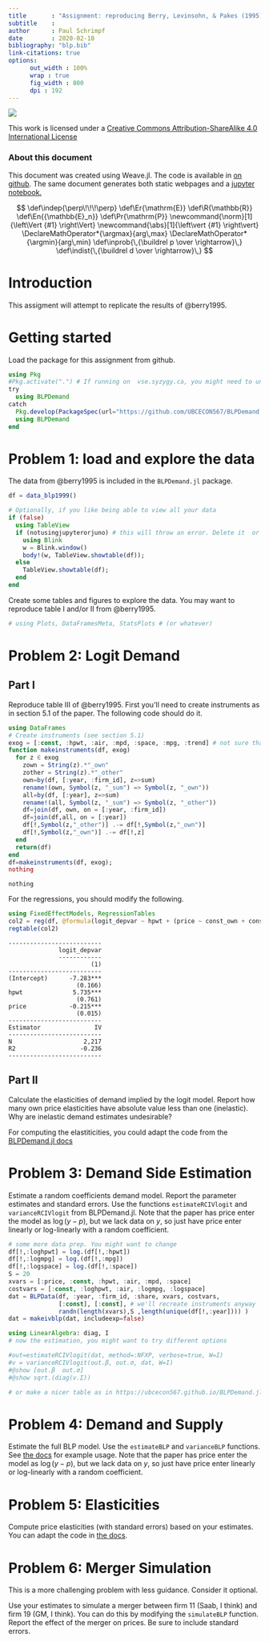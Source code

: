 ```yaml
---
title       : "Assignment: reproducing Berry, Levinsohn, & Pakes (1995)"
subtitle    : 
author      : Paul Schrimpf
date        : 2020-02-10
bibliography: "blp.bib"
link-citations: true
options:
      out_width : 100%
      wrap : true
      fig_width : 800
      dpi : 192
---
```


[![](https://i.creativecommons.org/l/by-sa/4.0/88x31.png)](http://creativecommons.org/licenses/by-sa/4.0/)

This work is licensed under a [Creative Commons Attribution-ShareAlike
4.0 International
License](http://creativecommons.org/licenses/by-sa/4.0/) 

### About this document

This document was created using Weave.jl. The code is available in
[on github](https://github.com/ECON567/Dialysis). The same
document generates both static webpages and a [jupyter
notebook.](dialysis.ipynb)

$$
\def\indep{\perp\!\!\!\perp}
\def\Er{\mathrm{E}}
\def\R{\mathbb{R}}
\def\En{{\mathbb{E}_n}}
\def\Pr{\mathrm{P}}
\newcommand{\norm}[1]{\left\Vert {#1} \right\Vert}
\newcommand{\abs}[1]{\left\vert {#1} \right\vert}
\DeclareMathOperator*{\argmax}{arg\,max}
\DeclareMathOperator*{\argmin}{arg\,min}
\def\inprob{\,{\buildrel p \over \rightarrow}\,} 
\def\indist{\,{\buildrel d \over \rightarrow}\,} 
$$

# Introduction

This assigment will attempt to replicate the results of @berry1995.

# Getting started

Load the package for this assignment from github. 


````julia
using Pkg
#Pkg.activate(".") # If running on  vse.syzygy.ca, you might need to uncomment this command
try
  using BLPDemand
catch
  Pkg.develop(PackageSpec(url="https://github.com/UBCECON567/BLPDemand.jl"))
  using BLPDemand
end
````





# Problem 1: load and explore the data

The data from @berry1995 is included in the `BLPDemand.jl`
package.
````julia
df = data_blp1999()

# Optionally, if you like being able to view all your data
if (false)
  using TableView
  if (notusingjupyterorjuno) # this will throw an error. Delete it  or the else branch 
    using Blink
    w = Blink.window()
    body!(w, TableView.showtable(df));
  else 
    TableView.showtable(df);
  end
end
````





Create some tables and figures to explore the data. You may want to
reproduce table I and/or II from @berry1995.

````julia
# using Plots, DataFramesMeta, StatsPlots # (or whatever)
````





# Problem 2: Logit Demand

## Part I
Reproduce table III of @berry1995. First you'll need to create
instruments as in section 5.1 of the paper. The following code should
do it.

````julia
using DataFrames
# Create instruments (see section 5.1)
exog = [:const, :hpwt, :air, :mpd, :space, :mpg, :trend] # not sure that this is correct set of variables
function makeinstruments(df, exog)
  for z ∈ exog
    zown = String(z).*"_own"
    zother = String(z).*"_other"
    own=by(df, [:year, :firm_id], z=>sum)
    rename!(own, Symbol(z, "_sum") => Symbol(z, "_own"))
    all=by(df, [:year], z=>sum)
    rename!(all, Symbol(z, "_sum") => Symbol(z, "_other"))
    df=join(df, own, on = [:year, :firm_id])
    df=join(df,all, on = [:year])
    df[!,Symbol(z,"_other")] .-= df[!,Symbol(z,"_own")]
    df[!,Symbol(z,"_own")] .-= df[!,z]
  end
  return(df)
end
df=makeinstruments(df, exog);
nothing
````


````
nothing
````





For the regressions, you should modify the following.

````julia
using FixedEffectModels, RegressionTables
col2 = reg(df, @formula(logit_depvar ~ hpwt + (price ~ const_own + const_other + hpwt_own + hpwt_other)))
regtable(col2)
````


````
--------------------------
              logit_depvar
              ------------
                       (1)
--------------------------
(Intercept)      -7.283***
                   (0.166)
hpwt              5.735***
                   (0.761)
price            -0.215***
                   (0.015)
--------------------------
Estimator               IV
--------------------------
N                    2,217
R2                  -0.236
--------------------------
````





## Part II
Calculate the elasticities of demand implied by the logit
model. Report how many own price elasticities have absolute value less
than one (inelastic). Why are inelastic demand estimates undesirable?

For computing the elastiticities, you could adapt the code from the
[BLPDemand.jl
docs](https://ubcecon567.github.io/BLPDemand.jl/dev/simulation/#Calculating-Elasticities-1)



# Problem 3: Demand Side Estimation

Estimate a random coefficients demand model. Report the parameter
estimates and standard errors. Use the functions `estimateRCIVlogit`
and `varianceRCIVlogit` from BLPDemand.jl. Note that the paper has
price enter the model as $\log(y-p)$, but we lack data on $y$, so just
have price enter linearly or log-linearly with a random coefficient.


````julia
# some more data prep. You might want to change
df[!,:loghpwt] = log.(df[!,:hpwt])
df[!,:logmpg] = log.(df[!,:mpg])
df[!,:logspace] = log.(df[!,:space])
S = 20
xvars = [:price, :const, :hpwt, :air, :mpd, :space]
costvars = [:const, :loghpwt, :air, :logmpg, :logspace]
dat = BLPData(df, :year, :firm_id, :share, xvars, costvars,
              [:const], [:const], # we'll recreate instruments anyway
              randn(length(xvars),S ,length(unique(df[!,:year]))) )
dat = makeivblp(dat, includeexp=false)

using LinearAlgebra: diag, I
# now the estimation, you might want to try different options

#out=estimateRCIVlogit(dat, method=:NFXP, verbose=true, W=I)
#v = varianceRCIVlogit(out.β, out.σ, dat, W=I)
#@show [out.β  out.σ]
#@show sqrt.(diag(v.Σ))

# or make a nicer table as in https://ubcecon567.github.io/BLPDemand.jl/dev/simulation/#Estimation-1
````





# Problem 4: Demand and Supply

Estimate the full BLP model. Use the `estimateBLP` and `varianceBLP`
functions. See [the
docs](https://ubcecon567.github.io/BLPDemand.jl/dev/simulation/#Estimation-1)
for example usage. Note that the paper has price enter the model as
$\log(y-p)$, but we lack data on $y$, so just have price enter
linearly or log-linearly with a random coefficient.



# Problem 5: Elasticities

Compute price elasticities (with standard errors) based on your estimates. You can adapt the
code in [the
docs](https://ubcecon567.github.io/BLPDemand.jl/dev/simulation/#Calculating-Elasticities-1).


# Problem 6: Merger Simulation

This is a more challenging problem with less guidance. Consider it
optional.

Use your estimates to simulate a merger between firm 11 (Saab, I
think) and firm 19 (GM, I think). You can do this by modifying the
`simulateBLP` function. Report the effect of the merger on prices. Be
sure to include standard errors.

